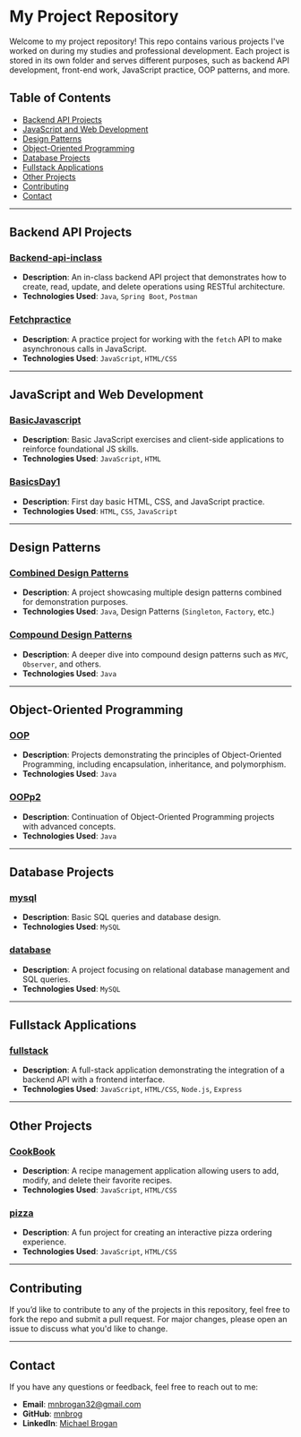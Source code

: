 # My Project Repository

Welcome to my project repository! This repo contains various projects I've worked on during my studies and professional development. 
Each project is stored in its own folder and serves different purposes, such as backend API development, front-end work, JavaScript practice, OOP patterns, and more.

## Table of Contents

- [Backend API Projects](#backend-api-projects)
- [JavaScript and Web Development](#javascript-and-web-development)
- [Design Patterns](#design-patterns)
- [Object-Oriented Programming](#object-oriented-programming)
- [Database Projects](#database-projects)
- [Fullstack Applications](#fullstack-applications)
- [Other Projects](#other-projects)
- [Contributing](#contributing)
- [Contact](#contact)

---

## Backend API Projects

### [Backend-api-inclass](./Backend-api-inclass)
- **Description**: An in-class backend API project that demonstrates how to create, read, update, and delete operations using RESTful architecture.
- **Technologies Used**: `Java`, `Spring Boot`, `Postman`

### [Fetchpractice](./Fetchpractice)
- **Description**: A practice project for working with the `fetch` API to make asynchronous calls in JavaScript.
- **Technologies Used**: `JavaScript`, `HTML/CSS`

---

## JavaScript and Web Development

### [BasicJavascript](./BasicJavascript/client)
- **Description**: Basic JavaScript exercises and client-side applications to reinforce foundational JS skills.
- **Technologies Used**: `JavaScript`, `HTML`

### [BasicsDay1](./BasicsDay1/html/client)
- **Description**: First day basic HTML, CSS, and JavaScript practice.
- **Technologies Used**: `HTML`, `CSS`, `JavaScript`

---

## Design Patterns

### [Combined Design Patterns](./Combined%20Design%20Patterns)
- **Description**: A project showcasing multiple design patterns combined for demonstration purposes.
- **Technologies Used**: `Java`, Design Patterns (`Singleton`, `Factory`, etc.)

### [Compound Design Patterns](./CompounddesignPatterns)
- **Description**: A deeper dive into compound design patterns such as `MVC`, `Observer`, and others.
- **Technologies Used**: `Java`

---

## Object-Oriented Programming

### [OOP](./OOP)
- **Description**: Projects demonstrating the principles of Object-Oriented Programming, including encapsulation, inheritance, and polymorphism.
- **Technologies Used**: `Java`

### [OOPp2](./OOPp2)
- **Description**: Continuation of Object-Oriented Programming projects with advanced concepts.
- **Technologies Used**: `Java`

---

## Database Projects

### [mysql](./mysql)
- **Description**: Basic SQL queries and database design.
- **Technologies Used**: `MySQL`

### [database](./database)
- **Description**: A project focusing on relational database management and SQL queries.
- **Technologies Used**: `MySQL`

---

## Fullstack Applications

### [fullstack](./fullstack)
- **Description**: A full-stack application demonstrating the integration of a backend API with a frontend interface.
- **Technologies Used**: `JavaScript`, `HTML/CSS`, `Node.js`, `Express`

---

## Other Projects

### [CookBook](./CookBook)
- **Description**: A recipe management application allowing users to add, modify, and delete their favorite recipes.
- **Technologies Used**: `JavaScript`, `HTML/CSS`

### [pizza](./pizza)
- **Description**: A fun project for creating an interactive pizza ordering experience.
- **Technologies Used**: `JavaScript`, `HTML/CSS`

---

## Contributing

If you’d like to contribute to any of the projects in this repository, feel free to fork the repo and submit a pull request. For major changes, please open an issue to discuss what you'd like to change.

---

## Contact

If you have any questions or feedback, feel free to reach out to me:

- **Email**: mnbrogan32@gmail.com
- **GitHub**: [mnbrog](https://github.com/mnbrog)
- **LinkedIn**: [Michael Brogan](https://www.linkedin.com/in/michaelbr0gan/)
